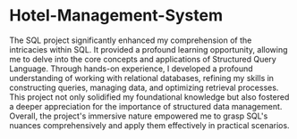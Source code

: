 # Hotel-Management-System
The SQL project significantly enhanced my comprehension of the intricacies within SQL. It provided a profound learning opportunity, allowing me to delve into the core concepts and applications of Structured Query Language. Through hands-on experience, I developed a profound understanding of working with relational databases, refining my skills in constructing queries, managing data, and optimizing retrieval processes. This project not only solidified my foundational knowledge but also fostered a deeper appreciation for the importance of structured data management. Overall, the project's immersive nature empowered me to grasp SQL's nuances comprehensively and apply them effectively in practical scenarios.
